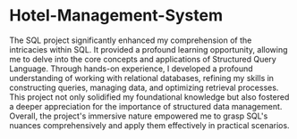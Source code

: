 # Hotel-Management-System
The SQL project significantly enhanced my comprehension of the intricacies within SQL. It provided a profound learning opportunity, allowing me to delve into the core concepts and applications of Structured Query Language. Through hands-on experience, I developed a profound understanding of working with relational databases, refining my skills in constructing queries, managing data, and optimizing retrieval processes. This project not only solidified my foundational knowledge but also fostered a deeper appreciation for the importance of structured data management. Overall, the project's immersive nature empowered me to grasp SQL's nuances comprehensively and apply them effectively in practical scenarios.
